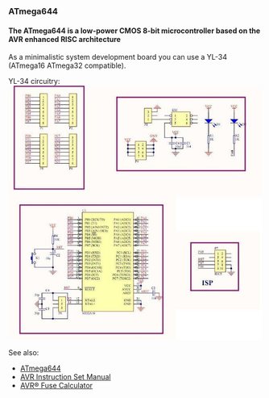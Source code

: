 ### ATmega644

#### The ATmega644 is a low-power CMOS 8-bit microcontroller based on the AVR enhanced RISC architecture

As a minimalistic system development board you can use a YL-34 (ATmega16 ATmega32 compatible).  

YL-34 circuitry:  
<img src="scheme/YL-34.jpg">  


See also:  
- [ATmega644](https://www.microchip.com/en-us/product/atmega644#document-table)  
- [AVR Instruction Set Manual](https://ww1.microchip.com/downloads/en/devicedoc/atmel-0856-avr-instruction-set-manual.pdf)  
- [AVR® Fuse Calculator](https://www.engbedded.com/fusecalc/)  

